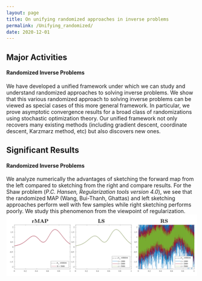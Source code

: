 ```yaml
---
layout: page
title: On unifying randomized approaches in inverse problems
permalink: /Unifying_randomized/
date: 2020-12-01
---
```




<!--more-->

## Major Activities
#### Randomized Inverse Problems
We have developed a unified framework under which we can study and understand
randomized approaches to solving inverse problems. We show that this 
various randomized approach to solving inverse problems can be viewed
as special cases of this more general framework. In particular, we prove
asymptotic convergence results for a broad class of randomizations using 
stochastic optimization theory. Our unified framework not only recovers many existing methods (including gradient descent, coordinate descent, Karzmarz method, etc) but also discovers new ones.

<!---
#### Ensemble Kalman Filter (EnKF) through the lens of duality
The EnKF for inverse problems can be viewed as a special case of the randomized right sketching algorithm. Due to the randomization of the covariance matrix (Regularization) involved, the right sketching algorithm often yields poor results as evident from the Figure below. Therefore, iterative versions of the EnKF is often employed for higher estimation accuracy. We take a new look at the Ensemble Kalman Filter through the lens
of duality. In particular, we show that by dealing with a randomized Lagrangian dual function, the estimation equations as well as asymptotic/non asymptotic convergence results can be derived for the EnKF.  Furthermore, we show that such an interpretation allows one to design improved EnKF algorithms for finding the inverse solution which converges faster.
--->



## Significant Results


#### Randomized Inverse Problems
We analyze numerically the advantages of sketching the forward map 
from the left compared to sketching from the right and compare results.
For the Shaw problem (*P.C. Hansen, Regularization tools version 4.0*), 
we see that the randomized MAP (Wang, Bui-Thanh, Ghattas) and 
left sketching approaches perform well with few samples while right sketching 
performs poorly. We study this phenomenon from the viewpoint of regularization. 
![Randomized inverse solutions to Shaw problem](randomized_IP_shaw.png)

<!-- Some beautiful pictures or videos could go here -->
<!-- [![acoustic-elastic wave equation video](/assets/figures/jon/mangll_animation_frame.png)](/assets/figures/jon/mangll_animation_trimmed.ogv "Mangll video") -->



